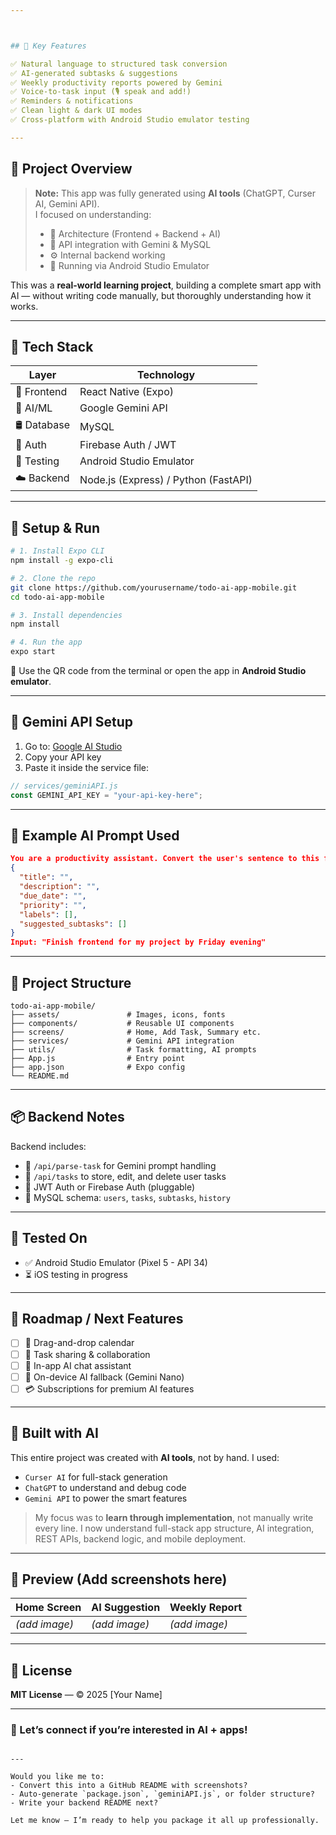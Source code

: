 ```yaml
---



## 🧠 Key Features

✅ Natural language to structured task conversion  
✅ AI-generated subtasks & suggestions  
✅ Weekly productivity reports powered by Gemini  
✅ Voice-to-task input (🎙️ speak and add!)  
✅ Reminders & notifications  
✅ Clean light & dark UI modes  
✅ Cross-platform with Android Studio emulator testing

---
```


## 📌 Project Overview

> **Note:** This app was fully generated using **AI tools** (ChatGPT, Curser AI, Gemini API).  
> I focused on understanding:
> - 🧱 Architecture (Frontend + Backend + AI)
> - 🔗 API integration with Gemini & MySQL
> - ⚙️ Internal backend working
> - 🧪 Running via Android Studio Emulator

This was a **real-world learning project**, building a complete smart app with AI — without writing code manually, but thoroughly understanding how it works.

---

## 🔧 Tech Stack

| Layer         | Technology                           |
|--------------|----------------------------------------|
| 📱 Frontend   | React Native (Expo)                  |
| 🧠 AI/ML      | Google Gemini API                    |
| 🛢️ Database   | MySQL                                |
| 🔐 Auth       | Firebase Auth / JWT                  |
| 🧪 Testing    | Android Studio Emulator              |
| ☁️ Backend    | Node.js (Express) / Python (FastAPI) |

---

## 🚀 Setup & Run

```bash
# 1. Install Expo CLI
npm install -g expo-cli

# 2. Clone the repo
git clone https://github.com/yourusername/todo-ai-app-mobile.git
cd todo-ai-app-mobile

# 3. Install dependencies
npm install

# 4. Run the app
expo start
````

📱 Use the QR code from the terminal or open the app in **Android Studio emulator**.

---

## 🔐 Gemini API Setup

1. Go to: [Google AI Studio](https://makersuite.google.com/app/apikey)
2. Copy your API key
3. Paste it inside the service file:

```js
// services/geminiAPI.js
const GEMINI_API_KEY = "your-api-key-here";
```

---

## 🧠 Example AI Prompt Used

```json
You are a productivity assistant. Convert the user's sentence to this format:
{
  "title": "",
  "description": "",
  "due_date": "",
  "priority": "",
  "labels": [],
  "suggested_subtasks": []
}
Input: "Finish frontend for my project by Friday evening"
```

---

## 📁 Project Structure

```
todo-ai-app-mobile/
├── assets/               # Images, icons, fonts
├── components/           # Reusable UI components
├── screens/              # Home, Add Task, Summary etc.
├── services/             # Gemini API integration
├── utils/                # Task formatting, AI prompts
├── App.js                # Entry point
├── app.json              # Expo config
└── README.md
```

---

## 📦 Backend Notes

Backend includes:

* 📮 `/api/parse-task` for Gemini prompt handling
* 🧾 `/api/tasks` to store, edit, and delete user tasks
* 🔑 JWT Auth or Firebase Auth (pluggable)
* 💾 MySQL schema: `users`, `tasks`, `subtasks`, `history`

---

## 📲 Tested On

* ✅ Android Studio Emulator (Pixel 5 - API 34)
* ⏳ iOS testing in progress

---

## 🚧 Roadmap / Next Features

* [ ] 📅 Drag-and-drop calendar
* [ ] 🤝 Task sharing & collaboration
* [ ] 💬 In-app AI chat assistant
* [ ] 🧠 On-device AI fallback (Gemini Nano)
* [ ] 💳 Subscriptions for premium AI features

---

## 🤖 Built with AI

This entire project was created with **AI tools**, not by hand.
I used:

* `Curser AI` for full-stack generation
* `ChatGPT` to understand and debug code
* `Gemini API` to power the smart features

> My focus was to **learn through implementation**, not manually write every line.
> I now understand full-stack app structure, AI integration, REST APIs, backend logic, and mobile deployment.

---

## 📸 Preview (Add screenshots here)

| Home Screen   | AI Suggestion | Weekly Report |
| ------------- | ------------- | ------------- |
| *(add image)* | *(add image)* | *(add image)* |

---

## 📜 License

**MIT License** — © 2025 \[Your Name]

---

### 🙌 Let’s connect if you’re interested in AI + apps!

```

---

Would you like me to:
- Convert this into a GitHub README with screenshots?
- Auto-generate `package.json`, `geminiAPI.js`, or folder structure?
- Write your backend README next?

Let me know — I’m ready to help you package it all up professionally.
```
